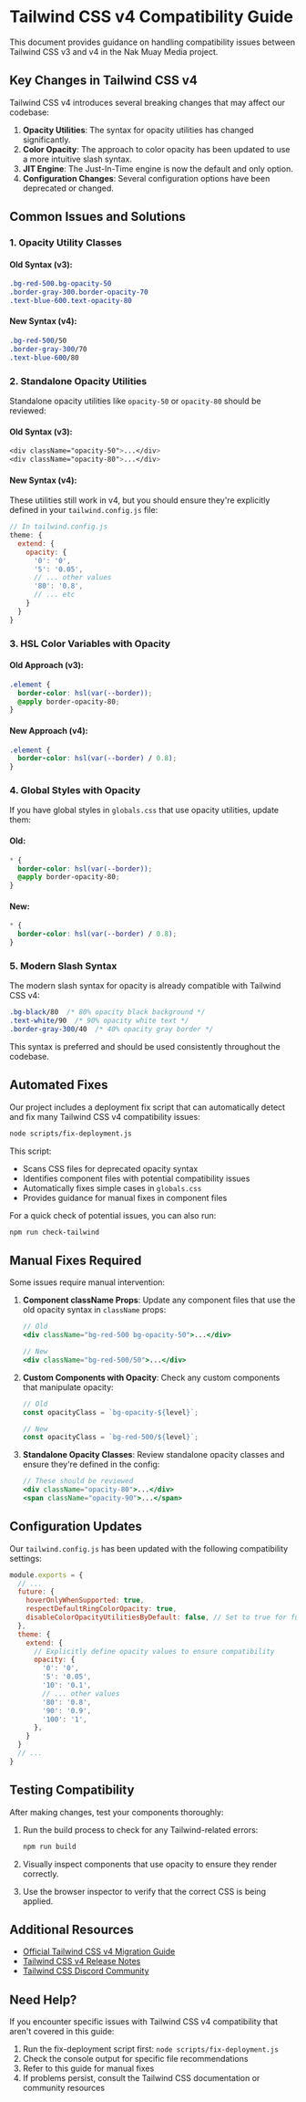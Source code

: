 # Tailwind CSS v4 Compatibility Guide

This document provides guidance on handling compatibility issues between Tailwind CSS v3 and v4 in the Nak Muay Media project.

## Key Changes in Tailwind CSS v4

Tailwind CSS v4 introduces several breaking changes that may affect our codebase:

1. **Opacity Utilities**: The syntax for opacity utilities has changed significantly.
2. **Color Opacity**: The approach to color opacity has been updated to use a more intuitive slash syntax.
3. **JIT Engine**: The Just-In-Time engine is now the default and only option.
4. **Configuration Changes**: Several configuration options have been deprecated or changed.

## Common Issues and Solutions

### 1. Opacity Utility Classes

#### Old Syntax (v3):
```css
.bg-red-500.bg-opacity-50
.border-gray-300.border-opacity-70
.text-blue-600.text-opacity-80
```

#### New Syntax (v4):
```css
.bg-red-500/50
.border-gray-300/70
.text-blue-600/80
```

### 2. Standalone Opacity Utilities

Standalone opacity utilities like `opacity-50` or `opacity-80` should be reviewed:

#### Old Syntax (v3):
```css
<div className="opacity-50">...</div>
<div className="opacity-80">...</div>
```

#### New Syntax (v4):
These utilities still work in v4, but you should ensure they're explicitly defined in your `tailwind.config.js` file:

```js
// In tailwind.config.js
theme: {
  extend: {
    opacity: {
      '0': '0',
      '5': '0.05',
      // ... other values
      '80': '0.8',
      // ... etc
    }
  }
}
```

### 3. HSL Color Variables with Opacity

#### Old Approach (v3):
```css
.element {
  border-color: hsl(var(--border));
  @apply border-opacity-80;
}
```

#### New Approach (v4):
```css
.element {
  border-color: hsl(var(--border) / 0.8);
}
```

### 4. Global Styles with Opacity

If you have global styles in `globals.css` that use opacity utilities, update them:

#### Old:
```css
* {
  border-color: hsl(var(--border));
  @apply border-opacity-80;
}
```

#### New:
```css
* {
  border-color: hsl(var(--border) / 0.8);
}
```

### 5. Modern Slash Syntax

The modern slash syntax for opacity is already compatible with Tailwind CSS v4:

```css
.bg-black/80  /* 80% opacity black background */
.text-white/90  /* 90% opacity white text */
.border-gray-300/40  /* 40% opacity gray border */
```

This syntax is preferred and should be used consistently throughout the codebase.

## Automated Fixes

Our project includes a deployment fix script that can automatically detect and fix many Tailwind CSS v4 compatibility issues:

```bash
node scripts/fix-deployment.js
```

This script:
- Scans CSS files for deprecated opacity syntax
- Identifies component files with potential compatibility issues
- Automatically fixes simple cases in `globals.css`
- Provides guidance for manual fixes in component files

For a quick check of potential issues, you can also run:

```bash
npm run check-tailwind
```

## Manual Fixes Required

Some issues require manual intervention:

1. **Component className Props**: Update any component files that use the old opacity syntax in `className` props:

   ```jsx
   // Old
   <div className="bg-red-500 bg-opacity-50">...</div>
   
   // New
   <div className="bg-red-500/50">...</div>
   ```

2. **Custom Components with Opacity**: Check any custom components that manipulate opacity:

   ```jsx
   // Old
   const opacityClass = `bg-opacity-${level}`;
   
   // New
   const opacityClass = `bg-red-500/${level}`;
   ```

3. **Standalone Opacity Classes**: Review standalone opacity classes and ensure they're defined in the config:

   ```jsx
   // These should be reviewed
   <div className="opacity-80">...</div>
   <span className="opacity-90">...</span>
   ```

## Configuration Updates

Our `tailwind.config.js` has been updated with the following compatibility settings:

```js
module.exports = {
  // ...
  future: {
    hoverOnlyWhenSupported: true,
    respectDefaultRingColorOpacity: true,
    disableColorOpacityUtilitiesByDefault: false, // Set to true for full v4 behavior
  },
  theme: {
    extend: {
      // Explicitly define opacity values to ensure compatibility
      opacity: {
        '0': '0',
        '5': '0.05',
        '10': '0.1',
        // ... other values
        '80': '0.8',
        '90': '0.9',
        '100': '1',
      },
    }
  }
  // ...
}
```

## Testing Compatibility

After making changes, test your components thoroughly:

1. Run the build process to check for any Tailwind-related errors:
   ```bash
   npm run build
   ```

2. Visually inspect components that use opacity to ensure they render correctly.

3. Use the browser inspector to verify that the correct CSS is being applied.

## Additional Resources

- [Official Tailwind CSS v4 Migration Guide](https://tailwindcss.com/docs/upgrade-guide)
- [Tailwind CSS v4 Release Notes](https://github.com/tailwindlabs/tailwindcss/releases)
- [Tailwind CSS Discord Community](https://discord.gg/tailwindcss)

## Need Help?

If you encounter specific issues with Tailwind CSS v4 compatibility that aren't covered in this guide:

1. Run the fix-deployment script first: `node scripts/fix-deployment.js`
2. Check the console output for specific file recommendations
3. Refer to this guide for manual fixes
4. If problems persist, consult the Tailwind CSS documentation or community resources 
